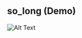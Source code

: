 ## so_long (Demo)

![Alt Text](https://github.com/BleedTheFreak/so_long-2020-2021/blob/master/so-long.gif)
